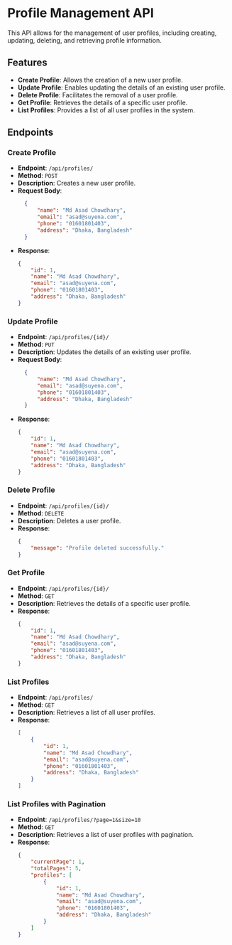 # Profile Management API
This API allows for the management of user profiles, including creating, updating, deleting, and retrieving profile information.
## Features
- **Create Profile**: Allows the creation of a new user profile.
- **Update Profile**: Enables updating the details of an existing user profile.
- **Delete Profile**: Facilitates the removal of a user profile.
- **Get Profile**: Retrieves the details of a specific user profile.
- **List Profiles**: Provides a list of all user profiles in the system.

## Endpoints
### Create Profile
- **Endpoint**: `/api/profiles/`
- **Method**: `POST`
- **Description**: Creates a new user profile.
- **Request Body**:
  ```json
    {
        "name": "Md Asad Chowdhary",
        "email": "asad@suyena.com",
        "phone": "01601801403",
        "address": "Dhaka, Bangladesh"
    }
    ```
- **Response**:
    ```json
    {
        "id": 1,
        "name": "Md Asad Chowdhary",
        "email": "asad@suyena.com",
        "phone": "01601801403",
        "address": "Dhaka, Bangladesh"
    }
    ```
### Update Profile
- **Endpoint**: `/api/profiles/{id}/`
- **Method**: `PUT`
- **Description**: Updates the details of an existing user profile.
- **Request Body**:
  ```json
    {
        "name": "Md Asad Chowdhary",
        "email": "asad@suyena.com",
        "phone": "01601801403",
        "address": "Dhaka, Bangladesh"
    }
    ```
- **Response**:
    ```json
    {
        "id": 1,
        "name": "Md Asad Chowdhary",
        "email": "asad@suyena.com",
        "phone": "01601801403",
        "address": "Dhaka, Bangladesh"
    }
    ```
### Delete Profile
- **Endpoint**: `/api/profiles/{id}/`
- **Method**: `DELETE`
- **Description**: Deletes a user profile.
- **Response**:
    ```json
    {
        "message": "Profile deleted successfully."
    }
    ```
### Get Profile
- **Endpoint**: `/api/profiles/{id}/`
- **Method**: `GET`
- **Description**: Retrieves the details of a specific user profile.
- **Response**:
    ```json
    {
        "id": 1,
        "name": "Md Asad Chowdhary",
        "email": "asad@suyena.com",
        "phone": "01601801403",
        "address": "Dhaka, Bangladesh"
    }
    ```
### List Profiles
- **Endpoint**: `/api/profiles/`
- **Method**: `GET`
- **Description**: Retrieves a list of all user profiles.
- **Response**:
    ```json
    [
        {
            "id": 1,
            "name": "Md Asad Chowdhary",
            "email": "asad@suyena.com",
            "phone": "01601801403",
            "address": "Dhaka, Bangladesh"
        }
    ]
    ```
### List Profiles with Pagination
- **Endpoint**: `/api/profiles/?page=1&size=10`
- **Method**: `GET`
- **Description**: Retrieves a list of user profiles with pagination.
- **Response**:
    ```json
    {
        "currentPage": 1,
        "totalPages": 5,
        "profiles": [
            {
                "id": 1,
                "name": "Md Asad Chowdhary",
                "email": "asad@suyena.com",
                "phone": "01601801403",
                "address": "Dhaka, Bangladesh"
            }
        ]
    }
    ```
    